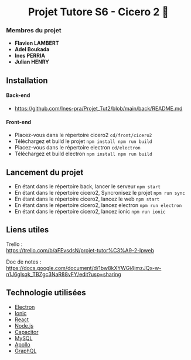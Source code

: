 <div align="center">

# Projet Tutore S6 - Cicero 2  :avocado:
    
</div>

### Membres du projet
- **Flavien LAMBERT**
- **Adel Boukada**
- **Ines PERRIA**
- **Julian HENRY**

## Installation
    
#### Back-end
- https://github.com/Ines-pra/Projet_Tut2/blob/main/back/README.md

#### Front-end
- Placez-vous dans le répertoire cicero2 ``` cd/front/cicero2 ```
- Téléchargez et build le projet ``` npm install npm run build ```
- Placez-vous dans le répertoire electron ``` cd/electron ```
- Téléchargez et build electron ``` npm install npm run build ```

## Lancement du projet 

- En étant dans le répertoire back, lancer le serveur ``` npm start ```
- En étant dans le répertoire cicero2, Syncronisez le projet  ``` npm run sync ```
- En étant dans le répertoire cicero2, lancez le web ``` npm start ```
- En étant dans le répertoire cicero2, lancez electron ``` npm run electron ```
- En étant dans le répertoire cicero2, lancez ionic ``` npm run ionic ```

## Liens utiles 

Trello : <br>
https://trello.com/b/aFEvsdsN/projet-tutor%C3%A9-2-lpweb

Doc de notes : <br>
https://docs.google.com/document/d/1bw8kXYWGi4jmzJQx-w-n1J6gIsqk_TBZgc3NaR88vFY/edit?usp=sharing

## Technologie utilisées

- [Electron](https://electronjs.org/)
- [Ionic](https://ionicframework.com/)
- [React](https://reactjs.org/)
- [Node.js](https://nodejs.org/)
- [Capacitor](https://capacitor.ionicframework.com/)
- [MySQL](https://www.mysql.com/)
- [Apollo](https://www.apollographql.com/)
- [GraphQL](https://graphql.org/)
